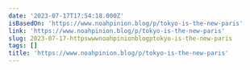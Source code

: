 ```yaml
---
date: '2023-07-17T17:54:18.000Z'
isBasedOn: 'https://www.noahpinion.blog/p/tokyo-is-the-new-paris'
link: 'https://www.noahpinion.blog/p/tokyo-is-the-new-paris'
slug: 2023-07-17-httpswwwnoahpinionblogptokyo-is-the-new-paris
tags: []
title: 'https://www.noahpinion.blog/p/tokyo-is-the-new-paris'
---
```



